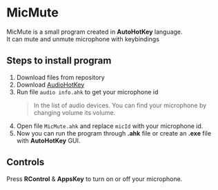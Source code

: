 # MicMute

MicMute is a small program created in **AutoHotKey** language.
<br>
It can mute and unmute microphone with keybindings

## Steps to install program

1. Download files from repository
2. Download [AudioHotKey](https://www.autohotkey.com/)
3. Run file `audio info.ahk` to get your microphone id
	> In the list of audio devices. You can find your microphone by changing volume its volume.
4. Open file `MicMute.ahk` and replace `micId` with your microphone id.
5. Now you can run the program through **.ahk** file or create an **.exe** file with **AutoHotKey** GUI.

## Controls

Press **RControl** & **AppsKey** to turn on or off your microphone.
